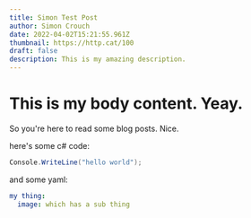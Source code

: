 ```yaml
---
title: Simon Test Post
author: Simon Crouch
date: 2022-04-02T15:21:55.961Z
thumbnail: https://http.cat/100
draft: false
description: This is my amazing description.
---
```

# This is my body content. Yeay.
So you're here to read some blog posts. Nice.

here's some c# code:
```c#
Console.WriteLine("hello world");
```

and some yaml:
```yaml
my thing:
  image: which has a sub thing
```